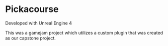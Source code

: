 # Pickacourse

Developed with Unreal Engine 4

This was a gamejam project which utilizes a custom plugin
that was created as our capstone project.

